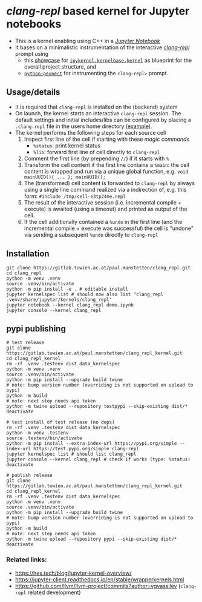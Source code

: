 # *clang-repl* based kernel for Jupyter notebooks

- This is a kernel enabling using C++ in a [*Jupyter Notebook*](https://jupyter-notebook.readthedocs.io)
- It bases on a minimalistic instrumentation of the interactive [*clang-repl*](https://clang.llvm.org/docs/ClangRepl.html) prompt using
	- this [showcase](https://github.com/jupyter/echo_kernel/) for [`ipykernel.kernelbase.kernel`](https://github.com/ipython/ipykernel/blob/main/ipykernel/kernelbase.py) as blueprint for the overall project structure, and
	- [`python-pexpect`](https://pexpect.readthedocs.io/) for instrumenting the `clang-repl>` prompt.

## Usage/details

- It is required that `clang-repl` is installed on the (backend) system
- On launch, the kernel starts an interactive `clang-repl` session. The default settings and initial includes/libs can be configured by placing a `.clang-repl` file in the users home directory ([example](.clang-repl)).
- The kernel performs the following steps for each source cell
	1. Inspect first line of the cell if starting with these *magic commands*
		- `%status`: print kernel status
		- `%lib`: forward first line of cell directly to `clang-repl`	
	2. Comment the first line (by prepending `//`) if it starts with `%`
	3. Transform the cell content if the first line contains a `%main`: the cell content is wrapped and run via a unique global function, e.g. `void mainUUID(){ ... }; mainUUID();`
    4. The (transformed) cell content is forwarded to `clang-repl` by always using a single line command realized via a indirection of, e.g. this form: `#include /tmp/cell-e3tp24ne.repl`
	5. The result of the interactive session (i.e. incremental compile + execute) is awaited (using a timeout) and printed as output of the cell.
	6. If the cell additionally contained a `%undo` in the first line (and the incremental compile + execute was successful) the cell is "undone" via sending a subsequent `%undo` directly to `clang-repl`

## Installation
```shell
git clone https://gitlab.tuwien.ac.at/paul.manstetten/clang_repl.git
cd clang_repl
python -m venv .venv
source .venv/bin/activate
python -m pip install -e . # editable install
jupyter kernelspec list # should now also list "clang_repl   .venv/share/jupyter/kernels/clang_repl"
jupyter notebook --kernel clang_repl demo.ipynb
jupyter console --kernel clang_repl
```

## pypi publishing

```shell
# test release
git clone https://gitlab.tuwien.ac.at/paul.manstetten/clang_repl_kernel.git
cd clang_repl_kernel
rm -rf .venv .testenv dist data_kernelspec
python -m venv .venv
source .venv/bin/activate
python -m pip install --upgrade build twine
# note: bump version number (overriding is not supported on upload to pypi)
python -m build
# note: next step needs api token
python -m twine upload --repository testpypi --skip-existing dist/* 
deactivate
```

```shell
# test install of test release (no deps)
rm -rf .venv .testenv dist data_kernelspec
python -m venv .testenv
source .testenv/bin/activate 
python -m pip install --extra-index-url https://pypi.org/simple --index-url https://test.pypi.org/simple clang-repl
jupyter kernelspec list # should list clang_repl
jupyter console --kernel clang_repl # check if works (type: %status)
deactivate
```

```shell
# publish release
git clone https://gitlab.tuwien.ac.at/paul.manstetten/clang_repl_kernel.git
cd clang_repl_kernel
rm -rf .venv .testenv dist data_kernelspec
python -m venv .venv
source .venv/bin/activate
python -m pip install --upgrade build twine
# note: bump version number (overriding is not supported on upload to pypi)
python -m build
# note: next step needs api token
python -m twine upload --repository pypi --skip-existing dist/* 
deactivate
```


### Related links:

- https://hex.tech/blog/jupyter-kernel-overview/
- https://jupyter-client.readthedocs.io/en/stable/wrapperkernels.html
- https://github.com/llvm/llvm-project/commits?author=vgvassilev (`clang-repl` related development)

